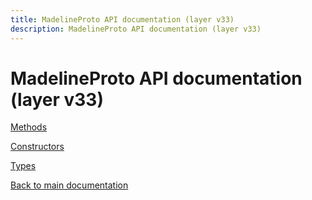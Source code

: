 ```yaml
---
title: MadelineProto API documentation (layer v33)
description: MadelineProto API documentation (layer v33)
---
```

# MadelineProto API documentation (layer v33)  

[Methods](methods/)

[Constructors](constructors/)

[Types](types/)


[Back to main documentation](..)
